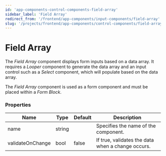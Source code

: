 ```yaml
---
id: 'app-components-control-components-field-array'
sidebar_label: 'Field Array'
redirect_from: '/frontend/app-components/input-components/field-array'
slug: '/projects/frontend/app-components/control-components/field-array'
---
```


# Field Array

The _Field Array_ component displays form inputs based on a data array. It requires a _Looper_ component to generate the data array and an input control such as a _Select_ component, which will populate based on the data array.

The _Field Array_ component is used as a form component and must be placed within a _Form Block_.

### Properties

<table>
<thead>
<tr><th>Name</th><th>Type</th><th>Default</th><th>Description</th></tr>
</thead>
<tbody>
<tr><td>name</td><td>string</td><td></td><td>Specifies the name of the component.</td></tr>
<tr><td>validateOnChange</td><td>bool</td><td>false</td><td>If true, validates the data when a change occurs.</td></tr>
</tbody>
</table>

